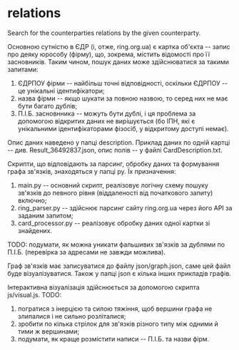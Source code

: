 # relations
Search for the counterparties relations by the given counterparty.

Основною сутністю в ЄДР (і, отже, ring.org.ua) є картка об'єкта -- запис про деяку юрособу (фірму), що, зокрема, містить відомості про її засновників. Таким чином, пошук даних може здійснюватися за такими запитами:
1) ЄДРПОУ фірми -- найбільш точні відповідності, оскільки ЄДРПОУ -- це унікальні ідентифікатори;
2) назва фірми -- якщо шукати за повною назвою, то серед них не має бути багато дублів;
3) П.І.Б. засновнника -- можуть бути дублі, і ця проблема за допомогою відкритих даних не вирішується (бо ІПН, які є унікальними ідентифікаторами фізосіб, у відкритому доступі немає).

Опис даних наведено у папці description. Приклад даних по одній картці -- див. Result_36492837.json, опис полів -- у файлі CardDescription.txt.

Скрипти, що відповідають за парсинг, обробку даних та формування графа зв'язків, знаходяться у папці py. Їх призначення:
1) main.py -- основний скрипт, реалізовує логічну схему пошуку зв'язків до певного рівня (віддаленості від початкового запиту) включно;
2) ring_parser.py -- здійснює парсинг сайту ring.org.ua через його АРІ за заданим запитом; 
3) card_processor.py -- реалізовує обробку даних одної картки зі знайдених.

TODO: подумати, як можна уникати фальшивих зв'язків за дублями по П.І.Б. (перевірка за адресами не завжди можлива).

Граф зв'язків має записуватися до файлу json/graph.json, саме цей файл буде візуалізуватися. Також у папці json є кілька інших прикладів графів.

Інтерактивна візуалізація здійснюється за допомогою скрипта js/visual.js. TODO:
1) погратися з інерцією та силою тяжіння, щоб вершини графа не злипалися і не сильно розліталися;
2) зробити по кілька стрілок для зв'язків різного типу між одними й тими ж вершинами;
3) подумати, як краще розмістити написи -- П.І.Б. та назви фірм.
